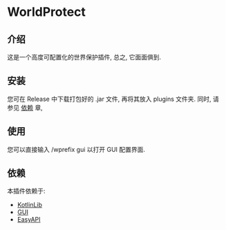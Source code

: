 # WorldProtect
## 介绍
这是一个高度可配置化的世界保护插件, 总之, 它面面俱到.
## 安装
您可在 Release 中下载打包好的 .jar 文件, 再将其放入 plugins 文件夹. 同时, 请参见 [依赖](https://github.com/Colerar/WorldProtect/new/master?readme=1#%E4%BE%9D%E8%B5%96) 章,
## 使用
您可以直接输入 /wprefix gui 以打开 GUI 配置界面. 
## 依赖
本插件依赖于:
- [KotlinLib](https://nukkitx.com/resources/kotlinlib.48/)
- [GUI](https://github.com/Him188/GUI)
- [EasyAPI](https://github.com/WetABQ/EasyAPI-Nukkit)
